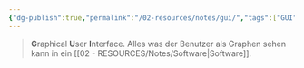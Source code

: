 ```yaml
---
{"dg-publish":true,"permalink":"/02-resources/notes/gui/","tags":["GUI","bedeutung"],"noteIcon":"","updated":"2024-06-22T20:19:57.632+02:00"}
---
```


> **G**raphical **U**ser **I**nterface.
> Alles was der Benutzer als Graphen sehen kann in ein [[02 - RESOURCES/Notes/Software\|Software]].